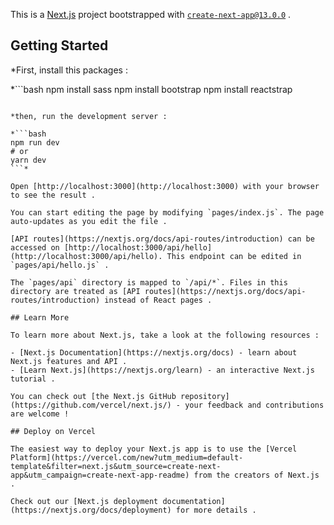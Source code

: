 This is a [Next.js](https://nextjs.org/) project bootstrapped with [`create-next-app@13.0.0`](https://github.com/vercel/next.js/tree/canary/packages/create-next-app) .

## Getting Started

*First, install this packages :

*```bash
npm install sass
npm install bootstrap
npm install reactstrap
```*

*then, run the development server :

*```bash
npm run dev
# or
yarn dev
```*

Open [http://localhost:3000](http://localhost:3000) with your browser to see the result .

You can start editing the page by modifying `pages/index.js`. The page auto-updates as you edit the file .

[API routes](https://nextjs.org/docs/api-routes/introduction) can be accessed on [http://localhost:3000/api/hello](http://localhost:3000/api/hello). This endpoint can be edited in `pages/api/hello.js` .

The `pages/api` directory is mapped to `/api/*`. Files in this directory are treated as [API routes](https://nextjs.org/docs/api-routes/introduction) instead of React pages .

## Learn More

To learn more about Next.js, take a look at the following resources :

- [Next.js Documentation](https://nextjs.org/docs) - learn about Next.js features and API .
- [Learn Next.js](https://nextjs.org/learn) - an interactive Next.js tutorial .

You can check out [the Next.js GitHub repository](https://github.com/vercel/next.js/) - your feedback and contributions are welcome !

## Deploy on Vercel

The easiest way to deploy your Next.js app is to use the [Vercel Platform](https://vercel.com/new?utm_medium=default-template&filter=next.js&utm_source=create-next-app&utm_campaign=create-next-app-readme) from the creators of Next.js .

Check out our [Next.js deployment documentation](https://nextjs.org/docs/deployment) for more details .
